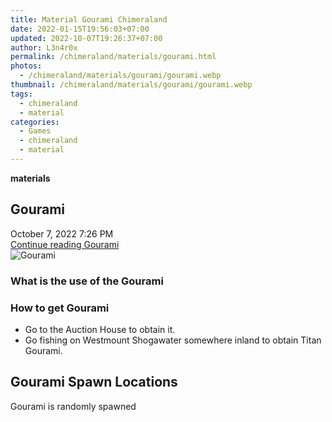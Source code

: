 ```yaml
---
title: Material Gourami Chimeraland
date: 2022-01-15T19:56:03+07:00
updated: 2022-10-07T19:26:37+07:00
author: L3n4r0x
permalink: /chimeraland/materials/gourami.html
photos:
  - /chimeraland/materials/gourami/gourami.webp
thumbnail: /chimeraland/materials/gourami/gourami.webp
tags:
  - chimeraland
  - material
categories:
  - Games
  - chimeraland
  - material
---
```


<section id="bootstrap-wrapper">
  <link
    rel="stylesheet"
    href="https://rawcdn.githack.com/dimaslanjaka/Web-Manajemen/0c3b5aa1813bd4abcd2c11bf3e37928b15c28664/css/bootstrap-5-3-0-alpha3-wrapper.css"
  />
  <div
    class="row g-0 border rounded overflow-hidden flex-md-row mb-4 shadow-sm position-relative bg-light text-dark"
  >
    <div class="col p-4 d-flex flex-column position-static">
      <strong class="d-inline-block mb-2 text-success">materials</strong>
      <h2 class="mb-0">Gourami</h2>
      <div class="mb-1 text-muted">October 7, 2022 7:26 PM</div>
      <a
        href="/chimeraland/materials/gourami.html"
        class="stretched-link d-none"
        >Continue reading Gourami</a
      >
    </div>
    <div class="col-auto d-none d-lg-block">
      <img src="/chimeraland/materials/gourami/gourami.webp" alt="Gourami" />
    </div>
  </div>
  <div class="row bg-light text-dark">
    <div class="col-lg-6 col-12 mb-2">
      <div class="card">
        <div class="card-body">
          <h3 class="card-title">What is the use of the Gourami</h3>
          <div class="card-text"><ul></ul></div>
        </div>
      </div>
    </div>
    <div class="col-lg-6 col-12 mb-2">
      <div class="card">
        <div class="card-body">
          <h3 class="card-title">How to get Gourami</h3>
          <div class="card-text">
            <ul>
              <li>Go to the Auction House to obtain it.</li>
              <li>
                Go fishing on Westmount Shogawater somewhere inland to obtain
                Titan Gourami.
              </li>
            </ul>
          </div>
        </div>
      </div>
    </div>
    <div class="col-12 mb-2">
      <h2>Gourami Spawn Locations</h2>
      <p>Gourami is randomly spawned</p>
    </div>
  </div>
</section>